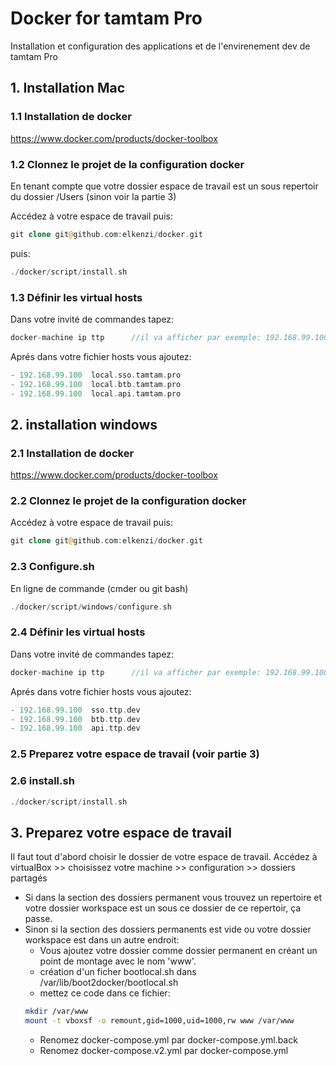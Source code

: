# Docker for tamtam Pro
Installation et configuration des applications et de l'envirenement dev de tamtam Pro

## 1. Installation Mac

### 1.1 Installation de docker
https://www.docker.com/products/docker-toolbox

### 1.2 Clonnez le projet de la configuration docker

En tenant compte que votre dossier espace de travail est un sous repertoir du dossier /Users (sinon voir la partie 3)

Accédez à votre espace de travail puis:

```php
git clone git@github.com:elkenzi/docker.git
```
puis:
```php
./docker/script/install.sh
```

### 1.3 Définir les virtual hosts

Dans votre invité de commandes tapez:
```php
docker-machine ip ttp      //il va afficher par exemple: 192.168.99.100
```
Aprés dans votre fichier hosts vous ajoutez:
```php
- 192.168.99.100  local.sso.tamtam.pro
- 192.168.99.100  local.btb.tamtam.pro
- 192.168.99.100  local.api.tamtam.pro
```

## 2. installation windows

### 2.1 Installation de docker

https://www.docker.com/products/docker-toolbox

### 2.2 Clonnez le projet de la configuration docker

Accédez à votre espace de travail puis:

```php
git clone git@github.com:elkenzi/docker.git
```
### 2.3 Configure.sh

En ligne de commande (cmder ou git bash)
```php
./docker/script/windows/configure.sh
```

### 2.4 Définir les virtual hosts

Dans votre invité de commandes tapez:
```php
docker-machine ip ttp      //il va afficher par exemple: 192.168.99.100
```
Aprés dans votre fichier hosts vous ajoutez:
```php
- 192.168.99.100  sso.ttp.dev
- 192.168.99.100  btb.ttp.dev
- 192.168.99.100  api.ttp.dev
```

### 2.5 Preparez votre espace de travail (voir partie 3)

### 2.6 install.sh
```php
./docker/script/install.sh
```

## 3. Preparez votre espace de travail

Il faut tout d'abord choisir le dossier de votre espace de travail.
Accédez à virtualBox >> choisissez votre machine >> configuration >> dossiers partagés

- Si dans la section des dossiers permanent vous trouvez un repertoire et votre dossier workspace est un sous ce dossier de ce repertoir, ça passe.
- Sinon si la section des dossiers permanents est vide ou votre dossier workspace est dans un autre endroit: 
  - Vous ajoutez votre dossier comme dossier permanent en créant un point de montage avec le nom 'www'.
  - création d'un ficher bootlocal.sh dans /var/lib/boot2docker/bootlocal.sh
  - mettez ce code dans ce fichier:
  ```sh
  mkdir /var/www
  mount -t vboxsf -o remount,gid=1000,uid=1000,rw www /var/www
  ```
  - Renomez docker-compose.yml par docker-compose.yml.back
  - Renomez docker-compose.v2.yml par docker-compose.yml
